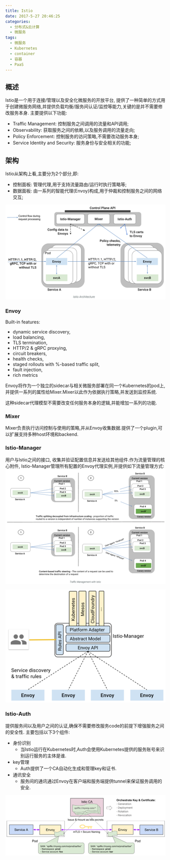 ```yaml
---
title: Istio
date: 2017-5-27 20:46:25
categories:
  - 分布式&云计算
  - 微服务
tags:
  - 微服务
  - Kubernetes
  - container
  - 容器
  - PaaS
---
```


## 概述
Istio是一个用于连接/管理以及安全化微服务的开放平台, 提供了一种简单的方式用于创建微服务网络,并提供负载均衡/服务间认证/监控等能力,关键的是并不需要修改服务本身. 主要提供以下功能:
- Traffic Management: 控制服务之间调用的流量和API调用;
- Observability: 获取服务之间的依赖,以及服务调用的流量走向;
- Policy Enforcement: 控制服务的访问策略,不需要改动服务本身;
- Service Identity and Security: 服务身份与安全相关的功能;

## 架构
Istio从架构上看,主要分为2个部分,即:
- 控制面板: 管理代理,用于支持流量路由/运行时执行策略等;
- 数据面板: 由一系列的智能代理(Envoy)构成,用于仲裁和控制服务之间的网络交互;

![Istio Arch](images/istio-arch.png)

### Envoy
Built-in features:
- dynamic service discovery,
- load balancing,
- TLS termination,
- HTTP/2 & gRPC proxying,
- circuit breakers,
- health checks,
- staged rollouts with %-based traffic split,
- fault injection,
- rich metrics

Envoy将作为一个独立的sidecar与相关微服务部署在同一个Kubernetes的pod上,并提供一系列的属性给Mixer.Mixer以此作为依据执行策略,并发送到监控系统.

这种sidecar代理模型不需要改变任何服务本身的逻辑,并能增加一系列的功能.

### Mixer
Mixer负责执行访问控制与使用的策略,并从Envoy收集数据.提供了一个plugin,可以扩展支持多种host环境和backend.

### Istio-Manager
用户与Istio之间的接口, 收集并验证配置信息并发送给其他组件.作为流量管理的核心附件, Istio-Manager管理所有配置的Envoy代理实例,并提供如下流量管理方式:
![](images/TrafficManagementOverview-2.png)

![](images/ManagerAdapters.png)

### Istio-Auth
提供服务间以及用户之间的认证,确保不需要修改服务code的前提下增强服务之间的安全性. 主要包括以下3个组件:
- 身份识别
  - 当Istio运行在Kubernetes时,Auth会使用Kubernetes提供的服务账号来识别运行服务的主体是谁.
- key管理
  - Auth提供了一个CA自动化生成和管理key和证书.
- 通讯安全
  - 服务间的通讯通过Envoy在客户端和服务端提供tunnel来保证服务调用的安全.

![](images/Istio_Auth.png)
